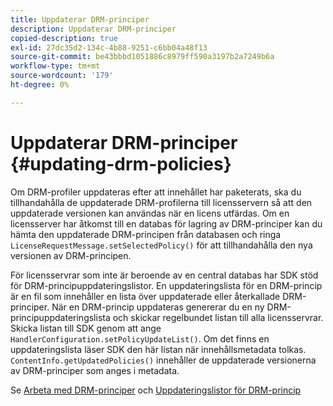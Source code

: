 ```yaml
---
title: Uppdaterar DRM-principer
description: Uppdaterar DRM-principer
copied-description: true
exl-id: 27dc35d2-134c-4b88-9251-c6bb04a48f13
source-git-commit: be43bbbd1051886c8979ff590a3197b2a7249b6a
workflow-type: tm+mt
source-wordcount: '179'
ht-degree: 0%

---
```


# Uppdaterar DRM-principer {#updating-drm-policies}

Om DRM-profiler uppdateras efter att innehållet har paketerats, ska du tillhandahålla de uppdaterade DRM-profilerna till licensservern så att den uppdaterade versionen kan användas när en licens utfärdas. Om en licensserver har åtkomst till en databas för lagring av DRM-principer kan du hämta den uppdaterade DRM-principen från databasen och ringa `LicenseRequestMessage.setSelectedPolicy()` för att tillhandahålla den nya versionen av DRM-principen.

För licensservrar som inte är beroende av en central databas har SDK stöd för DRM-principuppdateringslistor. En uppdateringslista för en DRM-princip är en fil som innehåller en lista över uppdaterade eller återkallade DRM-principer. När en DRM-princip uppdateras genererar du en ny DRM-principuppdateringslista och skickar regelbundet listan till alla licensservrar. Skicka listan till SDK genom att ange `HandlerConfiguration.setPolicyUpdateList()`. Om det finns en uppdateringslista läser SDK den här listan när innehållsmetadata tolkas. `ContentInfo.getUpdatedPolicies()` innehåller de uppdaterade versionerna av DRM-principer som anges i metadata.

Se [Arbeta med DRM-principer](../../../protecting-content/working-policies-overview/working-with-policies.md) och [Uppdateringslistor för DRM-princip](../../../protecting-content/working-policies-overview/policy-update-lists/working-with-policy-update-lists.md)
